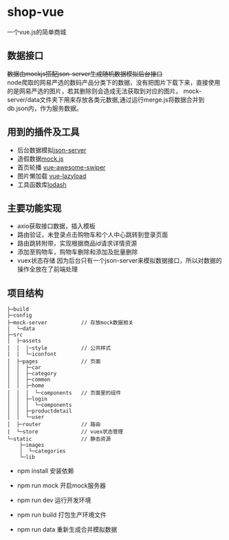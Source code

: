 # shop-vue
一个vue.js的简单商城

## 数据接口
~~数据由mockjs搭配json-server生成随机数据模拟后台接口~~  
node爬取的网易严选的数码产品分类下的数据，没有把图片下载下来，直接使用的是网易严选的图片，若其删除则会造成无法获取到对应的图片。
mock-server/data文件夹下用来存放各类元数据,通过运行merge.js将数据合并到db.json内，作为服务数据。

## 用到的插件及工具
* 后台数据模拟[json-server](https://github.com/typicode/json-server)
* 造假数据[mock.js](https://github.com/nuysoft/Mock/tree/refactoring)
* 首页轮播 [vue-awesome-swiper](https://github.com/surmon-china/vue-awesome-swiper)  
* 图片懒加载 [vue-lazyload](https://github.com/hilongjw/vue-lazyload)
* 工具函数库[lodash](https://github.com/lodash/lodash)

## 主要功能实现
* axio获取接口数据，插入模板
* 路由验证，未登录点击购物车和个人中心跳转到登录页面
* 路由跳转附带，实现根据商品id请求详情资源
* 添加至购物车，购物车删除和添加及批量删除
* vuex状态存储
因为后台只有一个json-server来模拟数据接口，所以对数据的操作全放在了前端处理

## 项目结构
~~~
├─build
├─config
├─mock-server           // 存放mock数据相关
|  └─data
├─src
│  ├─assets
│  │  |─style           // 公共样式
|  |  └─iconfont
│  ├─pages              // 页面
│  │  ├─car
│  │  ├─category
│  │  ├─common
│  │  ├─home
│  │  │  └─components   // 页面里的组件
│  │  ├─login
│  │  │  └─components
│  │  ├─productdetail
│  │  └─user
│  ├─router             // 路由
|  └─store              // vuex状态管理
└─static                // 静态资源
    ├─images 
    │  └─categories
    └─lib 
~~~

* npm install 安装依赖

* npm run mock 开启mock服务器

* npm run dev 运行开发环境

* npm run build 打包生产环境文件

* npm run data 重新生成合并模拟数据